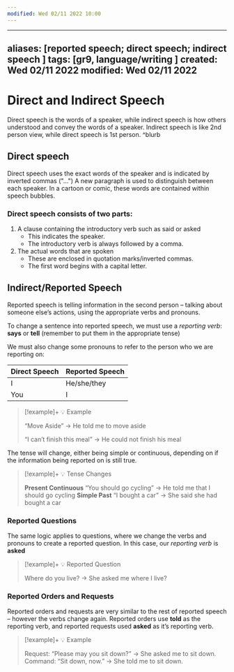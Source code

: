 ```yaml
---
modified: Wed 02/11 2022 10:00
---
```


---
aliases: [reported speech; direct speech; indirect speech ]
tags: [gr9, language/writing ]
created: Wed 02/11 2022
modified: Wed 02/11 2022
---
# Direct and Indirect Speech
Direct speech is the words of a speaker, while indirect speech is how others understood and convey the words of a speaker. Indirect speech is like 2nd person view, while direct speech is 1st person. ^blurb
 
## Direct speech
Direct speech uses the exact words of the speaker and is indicated by inverted commas ("…") A new paragraph is used to distinguish between each speaker. In a cartoon or comic, these words are contained within speech bubbles.

### Direct speech consists of two parts:
1. A clause containing the introductory verb such as said or asked
    - This indicates the speaker.
    - The introductory verb is always followed by a comma.
2. The actual words that are spoken
    - These are enclosed in quotation marks/inverted commas.
    - The first word begins with a capital letter.

## Indirect/Reported Speech
Reported speech is telling information in the second person – talking about someone else’s actions, using the appropriate verbs and pronouns. 

To change a sentence into reported speech, we must use a *reporting verb*: **says** or **tell** (remember to put them in the appropriate tense)

We must also change some pronouns to refer to the person who we are reporting on:

| Direct Speech | Reported Speech |
| ------------- | --------------- |
| I             | He/she/they     |
| You           | I               |

> [!example]+ 💡 Example
> 
> “Move Aside” → He told me to move aside
> 
> “I can’t finish this meal” → He could not finish his meal

The tense will change, either being simple or continuous, depending on if the information being reported on is still true. 
> [!example]+ 💡 Tense Changes
> 
> **Present Continuous** “You should go cycling” → He told me that I should go cycling 
> **Simple Past** “I bought a car” → She said she had bought a car

### Reported Questions
The same logic applies to questions, where we change the verbs and pronouns to create a reported question. In this case, our *reporting verb* is **asked**

> [!example]+ 💡 Reported Question
> 
> Where do you live? → She asked me where I live?

### Reported Orders and Requests
Reported orders and requests are very similar to the rest of reported speech – however the verbs change again. Reported orders use **told** as the reporting verb, and reported requests used **asked** as it’s reporting verb. 

> [!example]+ 💡 Example
> 
> Request: “Please may you sit down?” → She asked me to sit down. 
> Command: “Sit down, now.” → She told me to sit down. 




